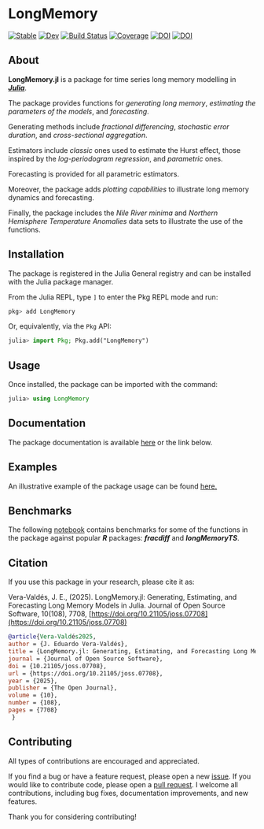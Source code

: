 # LongMemory

[![Stable](https://img.shields.io/badge/docs-stable-blue.svg)](https://everval.github.io/LongMemory.jl/)
[![Dev](https://img.shields.io/badge/docs-dev-blue.svg)](https://everval.github.io/LongMemory.jl/dev/)
[![Build Status](https://github.com/everval/LongMemory.jl/actions/workflows/CI.yml/badge.svg?branch=master)](https://github.com/everval/LongMemory.jl/actions/workflows/CI.yml?query=branch%3Amaster)
[![Coverage](https://codecov.io/gh/everval/LongMemory.jl/branch/master/graph/badge.svg)](https://codecov.io/gh/everval/LongMemory.jl)
[![DOI](https://zenodo.org/badge/697765094.svg)](https://doi.org/10.5281/zenodo.15096772)
[![DOI](https://joss.theoj.org/papers/10.21105/joss.07708/status.svg)](https://doi.org/10.21105/joss.07708)


## About

**LongMemory.jl** is a package for time series long memory modelling in [***Julia***](https://julialang.org/).

The package provides functions for *generating long memory*, *estimating the parameters of the models*, and *forecasting*.

Generating methods include *fractional differencing*, *stochastic error duration*, and *cross-sectional aggregation*.

Estimators include *classic* ones used to estimate the Hurst effect, those inspired by the *log-periodogram regression*, and *parametric* ones.

Forecasting is provided for all parametric estimators.

Moreover, the package adds *plotting capabilities* to illustrate long memory dynamics and forecasting.

Finally, the package includes the *Nile River minima* and *Northern Hemisphere Temperature Anomalies* data sets to illustrate the use of the functions.

## Installation

The package is registered in the Julia General registry and can be installed with the Julia package manager.

From the Julia REPL, type `]` to enter the Pkg REPL mode and run:

```julia
pkg> add LongMemory
```

Or, equivalently, via the `Pkg` API:

```julia
julia> import Pkg; Pkg.add("LongMemory")
```

## Usage

Once installed, the package can be imported with the command:

```julia
julia> using LongMemory
```

## Documentation

The package documentation is available [here](https://everval.github.io/LongMemory.jl/) or the link below.

## Examples

An illustrative example of the package usage can be found [here.](https://everval.github.io/files/LM_notebook_illustration.html)

## Benchmarks

The following [notebook](https://everval.github.io/files/LM_notebook_benchmark.html) contains benchmarks for some of the functions in the package against popular ***R*** packages: ***fracdiff*** and ***longMemoryTS***.

## Citation

If you use this package in your research, please cite it as:

Vera-Valdés, J. E., (2025). LongMemory.jl: Generating, Estimating, and Forecasting Long Memory Models in Julia. Journal of Open Source Software, 10(108), 7708, [https://doi.org/10.21105/joss.07708](https://doi.org/10.21105/joss.07708)

```bibtex
@article{Vera-Valdés2025, 
author = {J. Eduardo Vera-Valdés}, 
title = {LongMemory.jl: Generating, Estimating, and Forecasting Long Memory Models in Julia}, 
journal = {Journal of Open Source Software},
doi = {10.21105/joss.07708}, 
url = {https://doi.org/10.21105/joss.07708}, 
year = {2025}, 
publisher = {The Open Journal}, 
volume = {10}, 
number = {108}, 
pages = {7708}
 }
```

## Contributing 

All types of contributions are encouraged and appreciated.

If you find a bug or have a feature request, please open a new [issue](https://github.com/everval/LongMemory.jl/issues). If you would like to contribute code, please open a [pull request](https://github.com/everval/LongMemory.jl/pulls). I welcome all contributions, including bug fixes, documentation improvements, and new features.

Thank you for considering contributing!
